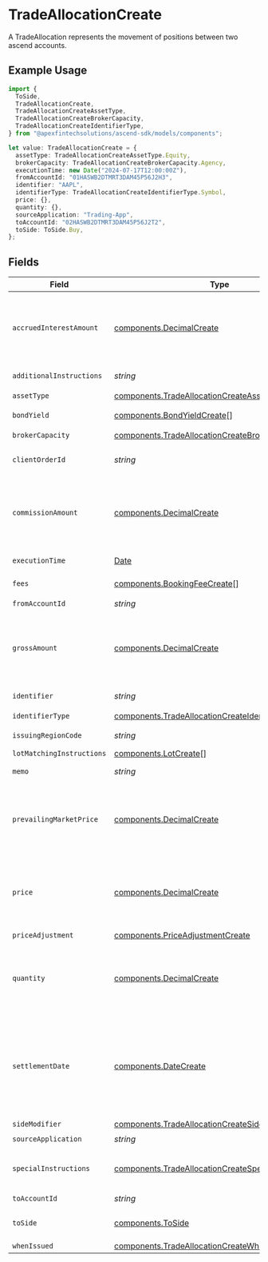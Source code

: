 # TradeAllocationCreate

A TradeAllocation represents the movement of positions between two ascend accounts.

## Example Usage

```typescript
import {
  ToSide,
  TradeAllocationCreate,
  TradeAllocationCreateAssetType,
  TradeAllocationCreateBrokerCapacity,
  TradeAllocationCreateIdentifierType,
} from "@apexfintechsolutions/ascend-sdk/models/components";

let value: TradeAllocationCreate = {
  assetType: TradeAllocationCreateAssetType.Equity,
  brokerCapacity: TradeAllocationCreateBrokerCapacity.Agency,
  executionTime: new Date("2024-07-17T12:00:00Z"),
  fromAccountId: "01HASWB2DTMRT3DAM45P56J2H3",
  identifier: "AAPL",
  identifierType: TradeAllocationCreateIdentifierType.Symbol,
  price: {},
  quantity: {},
  sourceApplication: "Trading-App",
  toAccountId: "02HASWB2DTMRT3DAM45P56J2T2",
  toSide: ToSide.Buy,
};
```

## Fields

| Field                                                                                                                                                                                                                                                                                                                                                                                                                                                                                                                                                                                                              | Type                                                                                                                                                                                                                                                                                                                                                                                                                                                                                                                                                                                                               | Required                                                                                                                                                                                                                                                                                                                                                                                                                                                                                                                                                                                                           | Description                                                                                                                                                                                                                                                                                                                                                                                                                                                                                                                                                                                                        | Example                                                                                                                                                                                                                                                                                                                                                                                                                                                                                                                                                                                                            |
| ------------------------------------------------------------------------------------------------------------------------------------------------------------------------------------------------------------------------------------------------------------------------------------------------------------------------------------------------------------------------------------------------------------------------------------------------------------------------------------------------------------------------------------------------------------------------------------------------------------------ | ------------------------------------------------------------------------------------------------------------------------------------------------------------------------------------------------------------------------------------------------------------------------------------------------------------------------------------------------------------------------------------------------------------------------------------------------------------------------------------------------------------------------------------------------------------------------------------------------------------------ | ------------------------------------------------------------------------------------------------------------------------------------------------------------------------------------------------------------------------------------------------------------------------------------------------------------------------------------------------------------------------------------------------------------------------------------------------------------------------------------------------------------------------------------------------------------------------------------------------------------------ | ------------------------------------------------------------------------------------------------------------------------------------------------------------------------------------------------------------------------------------------------------------------------------------------------------------------------------------------------------------------------------------------------------------------------------------------------------------------------------------------------------------------------------------------------------------------------------------------------------------------ | ------------------------------------------------------------------------------------------------------------------------------------------------------------------------------------------------------------------------------------------------------------------------------------------------------------------------------------------------------------------------------------------------------------------------------------------------------------------------------------------------------------------------------------------------------------------------------------------------------------------ |
| `accruedInterestAmount`                                                                                                                                                                                                                                                                                                                                                                                                                                                                                                                                                                                            | [components.DecimalCreate](../../models/components/decimalcreate.md)                                                                                                                                                                                                                                                                                                                                                                                                                                                                                                                                               | :heavy_minus_sign:                                                                                                                                                                                                                                                                                                                                                                                                                                                                                                                                                                                                 | A representation of a decimal value, such as 2.5. Clients may convert values into language-native decimal formats, such as Java's [BigDecimal][] or Python's [decimal.Decimal][].<br/><br/> [BigDecimal]:<br/> https://docs.oracle.com/en/java/javase/11/docs/api/java.base/java/math/BigDecimal.html<br/> [decimal.Decimal]: https://docs.python.org/3/library/decimal.html                                                                                                                                                                                                                                       |                                                                                                                                                                                                                                                                                                                                                                                                                                                                                                                                                                                                                    |
| `additionalInstructions`                                                                                                                                                                                                                                                                                                                                                                                                                                                                                                                                                                                           | *string*                                                                                                                                                                                                                                                                                                                                                                                                                                                                                                                                                                                                           | :heavy_minus_sign:                                                                                                                                                                                                                                                                                                                                                                                                                                                                                                                                                                                                 | Free form instructions that can be used to provide additional instructions (that are not captured by existing special instructions) and will be put on the trade confirm.                                                                                                                                                                                                                                                                                                                                                                                                                                          | ACATS instruction                                                                                                                                                                                                                                                                                                                                                                                                                                                                                                                                                                                                  |
| `assetType`                                                                                                                                                                                                                                                                                                                                                                                                                                                                                                                                                                                                        | [components.TradeAllocationCreateAssetType](../../models/components/tradeallocationcreateassettype.md)                                                                                                                                                                                                                                                                                                                                                                                                                                                                                                             | :heavy_check_mark:                                                                                                                                                                                                                                                                                                                                                                                                                                                                                                                                                                                                 | Type of the asset being traded.                                                                                                                                                                                                                                                                                                                                                                                                                                                                                                                                                                                    | EQUITY                                                                                                                                                                                                                                                                                                                                                                                                                                                                                                                                                                                                             |
| `bondYield`                                                                                                                                                                                                                                                                                                                                                                                                                                                                                                                                                                                                        | [components.BondYieldCreate](../../models/components/bondyieldcreate.md)[]                                                                                                                                                                                                                                                                                                                                                                                                                                                                                                                                         | :heavy_minus_sign:                                                                                                                                                                                                                                                                                                                                                                                                                                                                                                                                                                                                 | The yield associated with an individual fill of a fixed income trade. Required for FIXED_INCOME trades. Not allowed for trades of other instrument types.                                                                                                                                                                                                                                                                                                                                                                                                                                                          |                                                                                                                                                                                                                                                                                                                                                                                                                                                                                                                                                                                                                    |
| `brokerCapacity`                                                                                                                                                                                                                                                                                                                                                                                                                                                                                                                                                                                                   | [components.TradeAllocationCreateBrokerCapacity](../../models/components/tradeallocationcreatebrokercapacity.md)                                                                                                                                                                                                                                                                                                                                                                                                                                                                                                   | :heavy_check_mark:                                                                                                                                                                                                                                                                                                                                                                                                                                                                                                                                                                                                 | Broker capacity for the trade.                                                                                                                                                                                                                                                                                                                                                                                                                                                                                                                                                                                     | AGENCY                                                                                                                                                                                                                                                                                                                                                                                                                                                                                                                                                                                                             |
| `clientOrderId`                                                                                                                                                                                                                                                                                                                                                                                                                                                                                                                                                                                                    | *string*                                                                                                                                                                                                                                                                                                                                                                                                                                                                                                                                                                                                           | :heavy_minus_sign:                                                                                                                                                                                                                                                                                                                                                                                                                                                                                                                                                                                                 | The unique identifier that is associated with an order. This is useful for associating the trade allocation with the original trade. This will be assigned a unique UUID if not provided.                                                                                                                                                                                                                                                                                                                                                                                                                          | 00be5285-0623-4560-8c58-f05af2c56ba0                                                                                                                                                                                                                                                                                                                                                                                                                                                                                                                                                                               |
| `commissionAmount`                                                                                                                                                                                                                                                                                                                                                                                                                                                                                                                                                                                                 | [components.DecimalCreate](../../models/components/decimalcreate.md)                                                                                                                                                                                                                                                                                                                                                                                                                                                                                                                                               | :heavy_minus_sign:                                                                                                                                                                                                                                                                                                                                                                                                                                                                                                                                                                                                 | A representation of a decimal value, such as 2.5. Clients may convert values into language-native decimal formats, such as Java's [BigDecimal][] or Python's [decimal.Decimal][].<br/><br/> [BigDecimal]:<br/> https://docs.oracle.com/en/java/javase/11/docs/api/java.base/java/math/BigDecimal.html<br/> [decimal.Decimal]: https://docs.python.org/3/library/decimal.html                                                                                                                                                                                                                                       |                                                                                                                                                                                                                                                                                                                                                                                                                                                                                                                                                                                                                    |
| `executionTime`                                                                                                                                                                                                                                                                                                                                                                                                                                                                                                                                                                                                    | [Date](https://developer.mozilla.org/en-US/docs/Web/JavaScript/Reference/Global_Objects/Date)                                                                                                                                                                                                                                                                                                                                                                                                                                                                                                                      | :heavy_check_mark:                                                                                                                                                                                                                                                                                                                                                                                                                                                                                                                                                                                                 | Timestamp of when the trade allocation took place. If settlement_date is not provided, this field will be converted into Eastern Time and used to calculate settlement_date.                                                                                                                                                                                                                                                                                                                                                                                                                                       | 2024-07-17 12:00:00 +0000 UTC                                                                                                                                                                                                                                                                                                                                                                                                                                                                                                                                                                                      |
| `fees`                                                                                                                                                                                                                                                                                                                                                                                                                                                                                                                                                                                                             | [components.BookingFeeCreate](../../models/components/bookingfeecreate.md)[]                                                                                                                                                                                                                                                                                                                                                                                                                                                                                                                                       | :heavy_minus_sign:                                                                                                                                                                                                                                                                                                                                                                                                                                                                                                                                                                                                 | Client calculated fees that will only be applied to the to_account_id. Regulatory fees will be calculated automatically if they are not explicitly overwritten or suppressed.                                                                                                                                                                                                                                                                                                                                                                                                                                      |                                                                                                                                                                                                                                                                                                                                                                                                                                                                                                                                                                                                                    |
| `fromAccountId`                                                                                                                                                                                                                                                                                                                                                                                                                                                                                                                                                                                                    | *string*                                                                                                                                                                                                                                                                                                                                                                                                                                                                                                                                                                                                           | :heavy_check_mark:                                                                                                                                                                                                                                                                                                                                                                                                                                                                                                                                                                                                 | The ULID formatted account_id that the positions will be moved from.                                                                                                                                                                                                                                                                                                                                                                                                                                                                                                                                               | 01HASWB2DTMRT3DAM45P56J2H3                                                                                                                                                                                                                                                                                                                                                                                                                                                                                                                                                                                         |
| `grossAmount`                                                                                                                                                                                                                                                                                                                                                                                                                                                                                                                                                                                                      | [components.DecimalCreate](../../models/components/decimalcreate.md)                                                                                                                                                                                                                                                                                                                                                                                                                                                                                                                                               | :heavy_minus_sign:                                                                                                                                                                                                                                                                                                                                                                                                                                                                                                                                                                                                 | A representation of a decimal value, such as 2.5. Clients may convert values into language-native decimal formats, such as Java's [BigDecimal][] or Python's [decimal.Decimal][].<br/><br/> [BigDecimal]:<br/> https://docs.oracle.com/en/java/javase/11/docs/api/java.base/java/math/BigDecimal.html<br/> [decimal.Decimal]: https://docs.python.org/3/library/decimal.html                                                                                                                                                                                                                                       |                                                                                                                                                                                                                                                                                                                                                                                                                                                                                                                                                                                                                    |
| `identifier`                                                                                                                                                                                                                                                                                                                                                                                                                                                                                                                                                                                                       | *string*                                                                                                                                                                                                                                                                                                                                                                                                                                                                                                                                                                                                           | :heavy_check_mark:                                                                                                                                                                                                                                                                                                                                                                                                                                                                                                                                                                                                 | Identifier (of the type specified in `identifier_type`). Responses will supply the originally requested identifier.                                                                                                                                                                                                                                                                                                                                                                                                                                                                                                | AAPL                                                                                                                                                                                                                                                                                                                                                                                                                                                                                                                                                                                                               |
| `identifierType`                                                                                                                                                                                                                                                                                                                                                                                                                                                                                                                                                                                                   | [components.TradeAllocationCreateIdentifierType](../../models/components/tradeallocationcreateidentifiertype.md)                                                                                                                                                                                                                                                                                                                                                                                                                                                                                                   | :heavy_check_mark:                                                                                                                                                                                                                                                                                                                                                                                                                                                                                                                                                                                                 | Identifier type for the asset being traded.                                                                                                                                                                                                                                                                                                                                                                                                                                                                                                                                                                        | SYMBOL                                                                                                                                                                                                                                                                                                                                                                                                                                                                                                                                                                                                             |
| `issuingRegionCode`                                                                                                                                                                                                                                                                                                                                                                                                                                                                                                                                                                                                | *string*                                                                                                                                                                                                                                                                                                                                                                                                                                                                                                                                                                                                           | :heavy_minus_sign:                                                                                                                                                                                                                                                                                                                                                                                                                                                                                                                                                                                                 | Unicode CLDR region code. Issuing Region Code is required for some `identifier_type`s, especially CUSIP.                                                                                                                                                                                                                                                                                                                                                                                                                                                                                                           | US                                                                                                                                                                                                                                                                                                                                                                                                                                                                                                                                                                                                                 |
| `lotMatchingInstructions`                                                                                                                                                                                                                                                                                                                                                                                                                                                                                                                                                                                          | [components.LotCreate](../../models/components/lotcreate.md)[]                                                                                                                                                                                                                                                                                                                                                                                                                                                                                                                                                     | :heavy_minus_sign:                                                                                                                                                                                                                                                                                                                                                                                                                                                                                                                                                                                                 | One or many lot matching instructions for the trade allocation.                                                                                                                                                                                                                                                                                                                                                                                                                                                                                                                                                    |                                                                                                                                                                                                                                                                                                                                                                                                                                                                                                                                                                                                                    |
| `memo`                                                                                                                                                                                                                                                                                                                                                                                                                                                                                                                                                                                                             | *string*                                                                                                                                                                                                                                                                                                                                                                                                                                                                                                                                                                                                           | :heavy_minus_sign:                                                                                                                                                                                                                                                                                                                                                                                                                                                                                                                                                                                                 | Caller provided but can be used for booking-service to note original trade details when booking into the error account or using the error asset.                                                                                                                                                                                                                                                                                                                                                                                                                                                                   | Allocation failed due to insufficient funds                                                                                                                                                                                                                                                                                                                                                                                                                                                                                                                                                                        |
| `prevailingMarketPrice`                                                                                                                                                                                                                                                                                                                                                                                                                                                                                                                                                                                            | [components.DecimalCreate](../../models/components/decimalcreate.md)                                                                                                                                                                                                                                                                                                                                                                                                                                                                                                                                               | :heavy_minus_sign:                                                                                                                                                                                                                                                                                                                                                                                                                                                                                                                                                                                                 | A representation of a decimal value, such as 2.5. Clients may convert values into language-native decimal formats, such as Java's [BigDecimal][] or Python's [decimal.Decimal][].<br/><br/> [BigDecimal]:<br/> https://docs.oracle.com/en/java/javase/11/docs/api/java.base/java/math/BigDecimal.html<br/> [decimal.Decimal]: https://docs.python.org/3/library/decimal.html                                                                                                                                                                                                                                       |                                                                                                                                                                                                                                                                                                                                                                                                                                                                                                                                                                                                                    |
| `price`                                                                                                                                                                                                                                                                                                                                                                                                                                                                                                                                                                                                            | [components.DecimalCreate](../../models/components/decimalcreate.md)                                                                                                                                                                                                                                                                                                                                                                                                                                                                                                                                               | :heavy_check_mark:                                                                                                                                                                                                                                                                                                                                                                                                                                                                                                                                                                                                 | A representation of a decimal value, such as 2.5. Clients may convert values into language-native decimal formats, such as Java's [BigDecimal][] or Python's [decimal.Decimal][].<br/><br/> [BigDecimal]:<br/> https://docs.oracle.com/en/java/javase/11/docs/api/java.base/java/math/BigDecimal.html<br/> [decimal.Decimal]: https://docs.python.org/3/library/decimal.html                                                                                                                                                                                                                                       |                                                                                                                                                                                                                                                                                                                                                                                                                                                                                                                                                                                                                    |
| `priceAdjustment`                                                                                                                                                                                                                                                                                                                                                                                                                                                                                                                                                                                                  | [components.PriceAdjustmentCreate](../../models/components/priceadjustmentcreate.md)                                                                                                                                                                                                                                                                                                                                                                                                                                                                                                                               | :heavy_minus_sign:                                                                                                                                                                                                                                                                                                                                                                                                                                                                                                                                                                                                 | Price adjustment that will be applied to the net price of the security.                                                                                                                                                                                                                                                                                                                                                                                                                                                                                                                                            |                                                                                                                                                                                                                                                                                                                                                                                                                                                                                                                                                                                                                    |
| `quantity`                                                                                                                                                                                                                                                                                                                                                                                                                                                                                                                                                                                                         | [components.DecimalCreate](../../models/components/decimalcreate.md)                                                                                                                                                                                                                                                                                                                                                                                                                                                                                                                                               | :heavy_check_mark:                                                                                                                                                                                                                                                                                                                                                                                                                                                                                                                                                                                                 | A representation of a decimal value, such as 2.5. Clients may convert values into language-native decimal formats, such as Java's [BigDecimal][] or Python's [decimal.Decimal][].<br/><br/> [BigDecimal]:<br/> https://docs.oracle.com/en/java/javase/11/docs/api/java.base/java/math/BigDecimal.html<br/> [decimal.Decimal]: https://docs.python.org/3/library/decimal.html                                                                                                                                                                                                                                       |                                                                                                                                                                                                                                                                                                                                                                                                                                                                                                                                                                                                                    |
| `settlementDate`                                                                                                                                                                                                                                                                                                                                                                                                                                                                                                                                                                                                   | [components.DateCreate](../../models/components/datecreate.md)                                                                                                                                                                                                                                                                                                                                                                                                                                                                                                                                                     | :heavy_minus_sign:                                                                                                                                                                                                                                                                                                                                                                                                                                                                                                                                                                                                 | Represents a whole or partial calendar date, such as a birthday. The time of day and time zone are either specified elsewhere or are insignificant. The date is relative to the Gregorian Calendar. This can represent one of the following:<br/><br/> * A full date, with non-zero year, month, and day values * A month and day value, with a zero year, such as an anniversary * A year on its own, with zero month and day values * A year and month value, with a zero day, such as a credit card expiration date<br/><br/> Related types are [google.type.TimeOfDay][google.type.TimeOfDay] and `google.protobuf.Timestamp`. |                                                                                                                                                                                                                                                                                                                                                                                                                                                                                                                                                                                                                    |
| `sideModifier`                                                                                                                                                                                                                                                                                                                                                                                                                                                                                                                                                                                                     | [components.TradeAllocationCreateSideModifier](../../models/components/tradeallocationcreatesidemodifier.md)                                                                                                                                                                                                                                                                                                                                                                                                                                                                                                       | :heavy_minus_sign:                                                                                                                                                                                                                                                                                                                                                                                                                                                                                                                                                                                                 | Side modifier for the trade allocation.                                                                                                                                                                                                                                                                                                                                                                                                                                                                                                                                                                            | SHORT                                                                                                                                                                                                                                                                                                                                                                                                                                                                                                                                                                                                              |
| `sourceApplication`                                                                                                                                                                                                                                                                                                                                                                                                                                                                                                                                                                                                | *string*                                                                                                                                                                                                                                                                                                                                                                                                                                                                                                                                                                                                           | :heavy_check_mark:                                                                                                                                                                                                                                                                                                                                                                                                                                                                                                                                                                                                 | The source of the submission.                                                                                                                                                                                                                                                                                                                                                                                                                                                                                                                                                                                      | Trading-App                                                                                                                                                                                                                                                                                                                                                                                                                                                                                                                                                                                                        |
| `specialInstructions`                                                                                                                                                                                                                                                                                                                                                                                                                                                                                                                                                                                              | [components.TradeAllocationCreateSpecialInstructions](../../models/components/tradeallocationcreatespecialinstructions.md)[]                                                                                                                                                                                                                                                                                                                                                                                                                                                                                       | :heavy_minus_sign:                                                                                                                                                                                                                                                                                                                                                                                                                                                                                                                                                                                                 | An enumerated list of values used to indicate certain attributes about a trade allocation (E.g. BROKER_LIQUIDATION) and/or trigger downstream processing rules (e.g. SUPPRESS_TRACE_REPORTING)                                                                                                                                                                                                                                                                                                                                                                                                                     | [<br/>"SUPPRESS_SEC_FEE",<br/>"WITH_DIVIDEND"<br/>]                                                                                                                                                                                                                                                                                                                                                                                                                                                                                                                                                                |
| `toAccountId`                                                                                                                                                                                                                                                                                                                                                                                                                                                                                                                                                                                                      | *string*                                                                                                                                                                                                                                                                                                                                                                                                                                                                                                                                                                                                           | :heavy_check_mark:                                                                                                                                                                                                                                                                                                                                                                                                                                                                                                                                                                                                 | The ULID formatted account_id that the positions will be moved to.                                                                                                                                                                                                                                                                                                                                                                                                                                                                                                                                                 | 02HASWB2DTMRT3DAM45P56J2T2                                                                                                                                                                                                                                                                                                                                                                                                                                                                                                                                                                                         |
| `toSide`                                                                                                                                                                                                                                                                                                                                                                                                                                                                                                                                                                                                           | [components.ToSide](../../models/components/toside.md)                                                                                                                                                                                                                                                                                                                                                                                                                                                                                                                                                             | :heavy_check_mark:                                                                                                                                                                                                                                                                                                                                                                                                                                                                                                                                                                                                 | Denotes the side of the position going into the to_account_id. A to_side of SELL indicates the position will be allocated with a BUY out of the from_account, and a SELL into the to_account.                                                                                                                                                                                                                                                                                                                                                                                                                      | BUY                                                                                                                                                                                                                                                                                                                                                                                                                                                                                                                                                                                                                |
| `whenIssued`                                                                                                                                                                                                                                                                                                                                                                                                                                                                                                                                                                                                       | [components.TradeAllocationCreateWhenIssued](../../models/components/tradeallocationcreatewhenissued.md)                                                                                                                                                                                                                                                                                                                                                                                                                                                                                                           | :heavy_minus_sign:                                                                                                                                                                                                                                                                                                                                                                                                                                                                                                                                                                                                 | Denotes that this trade allocation was either when_issued or when_distributed.                                                                                                                                                                                                                                                                                                                                                                                                                                                                                                                                     | WHEN_ISSUED                                                                                                                                                                                                                                                                                                                                                                                                                                                                                                                                                                                                        |